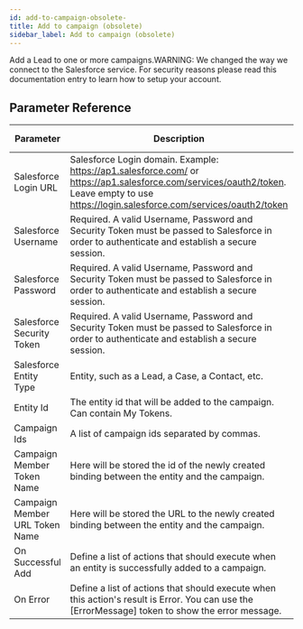 ```yaml
---
id: add-to-campaign-obsolete-
title: Add to campaign (obsolete)
sidebar_label: Add to campaign (obsolete)
---
```



Add a Lead to one or more campaigns.WARNING: We changed the way we connect to the Salesforce service. For security reasons please read this documentation entry to learn how to setup your account.

## Parameter Reference
| Parameter | Description | Supports Tokens | Default |
| -- | -- | -- | -- |
| Salesforce Login URL | Salesforce Login domain. Example: https://ap1.salesforce.com/ or https://ap1.salesforce.com/services/oauth2/token. Leave empty to use https://login.salesforce.com/services/oauth2/token | No | None |
| Salesforce Username | Required. A valid Username, Password and Security Token must be passed to Salesforce in order to authenticate and establish a secure session. | No | None |
| Salesforce Password | Required. A valid Username, Password and Security Token must be passed to Salesforce in order to authenticate and establish a secure session. | No | None |
| Salesforce Security Token | Required. A valid Username, Password and Security Token must be passed to Salesforce in order to authenticate and establish a secure session. | No | None |
| Salesforce Entity Type | Entity, such as a Lead, a Case, a Contact, etc. | No | None |
| Entity Id | The entity id that will be added to the campaign. Can contain My Tokens. | Yes | None |
| Campaign Ids | A list of campaign ids separated by commas. | No | None |
| Campaign Member Token Name | Here will be stored the id of the newly created binding between the entity and the campaign. | No | None |
| Campaign Member URL Token Name | Here will be stored the URL to the newly created binding between the entity and the campaign. | No | None |
| On Successful Add | Define a list of actions that should execute when an entity is successfully added to a campaign. | No | None |
| On Error | Define a list of actions that should execute when this action's result is Error. You can use the [ErrorMessage] token to show the error message. | No | None |
